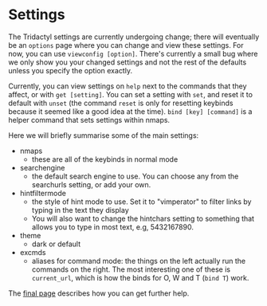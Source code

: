 # Settings

The Tridactyl settings are currently undergoing change; there will eventually be an `options` page where you can change and view these settings. For now, you can use `viewconfig [option]`. There's currently a small bug where we only show you your changed settings and not the rest of the defaults unless you specify the option exactly.

Currently, you can view settings on `help` next to the commands that they affect, or with `get [setting]`. You can set a setting with `set`, and reset it to default with `unset` (the command `reset` is only for resetting keybinds because it seemed like a good idea at the time). `bind [key] [command]` is a helper command that sets settings within nmaps.

Here we will briefly summarise some of the main settings:

*   nmaps
    *   these are all of the keybinds in normal mode
*   searchengine
    *   the default search engine to use. You can choose any from the searchurls setting, or add your own.
*   hintfiltermode
    *   the style of hint mode to use. Set it to "vimperator" to filter links by typing in the text they display
    *   You will also want to change the hintchars setting to something that allows you to type in most text, e.g, 5432167890.
*   theme
    *   dark or default
*   excmds
    *   aliases for command mode: the things on the left actually run the commands on the right. The most interesting one of these is `current_url`, which is how the binds for O, W and T (`bind T`) work.

The <a href='./help.html' rel='next'>final page</a> describes how you can get further help.
